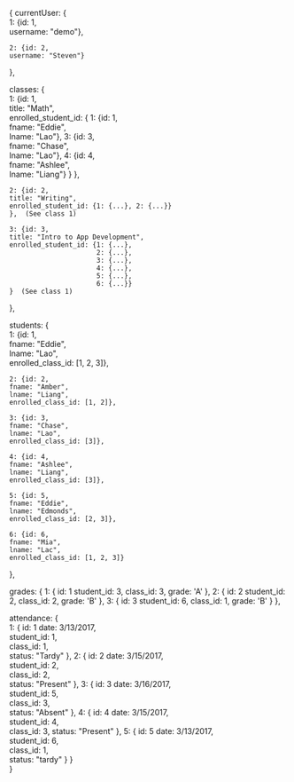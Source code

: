 {
  currentUser: {  
    1: {id: 1,  
    username: "demo"},

    2: {id: 2,  
    username: "Steven"}
  },

  classes: {  
    1: {id: 1,  
      title: "Math",  
      enrolled_student_id: {
        1: {id: 1,  
        fname: "Eddie",  
        lname: "Lao"},
        3: {id: 3,  
        fname: "Chase",  
        lname: "Lao"},
        4: {id: 4,  
        fname: "Ashlee",  
        lname: "Liang"}
      }
    },

    2: {id: 2,  
    title: "Writing",  
    enrolled_student_id: {1: {...}, 2: {...}}
    },  (See class 1)

    3: {id: 3,  
    title: "Intro to App Development",  
    enrolled_student_id: {1: {...},
                          2: {...},
                          3: {...},
                          4: {...},
                          5: {...},
                          6: {...}}
    }  (See class 1)
  },

  students: {  
    1: {id: 1,  
    fname: "Eddie",  
    lname: "Lao",  
    enrolled_class_id: [1, 2, 3]},

    2: {id: 2,  
    fname: "Amber",  
    lname: "Liang",  
    enrolled_class_id: [1, 2]},

    3: {id: 3,  
    fname: "Chase",  
    lname: "Lao",  
    enrolled_class_id: [3]},

    4: {id: 4,  
    fname: "Ashlee",  
    lname: "Liang",  
    enrolled_class_id: [3]},

    5: {id: 5,  
    fname: "Eddie",  
    lname: "Edmonds",  
    enrolled_class_id: [2, 3]},

    6: {id: 6,  
    fname: "Mia",  
    lname: "Lac",  
    enrolled_class_id: [1, 2, 3]}
  },

  grades: {
    1: {
      id: 1
      student_id: 3,
      class_id: 3,
      grade: 'A'
    },
    2: {
      id: 2
      student_id: 2,
      class_id: 2,
      grade: 'B'
    },
    3: {
      id: 3
      student_id: 6,
      class_id: 1,
      grade: 'B'
    }
  },

  attendance: {  
    1: {
      id: 1
      date: 3/13/2017,  
      student_id: 1,  
      class_id: 1,  
      status: "Tardy"
    },
    2: {
      id: 2
      date: 3/15/2017,  
      student_id: 2,  
      class_id: 2,  
      status: "Present"
    },
    3: {
      id: 3
      date: 3/16/2017,  
      student_id: 5,  
      class_id: 3,  
      status: "Absent"
    },
    4: {
      id: 4
      date: 3/15/2017,  
      student_id: 4,  
      class_id: 3,
      status: "Present"
    },
    5: {
      id: 5
      date: 3/13/2017,  
      student_id: 6,  
      class_id: 1,  
      status: "tardy"
    }
  }  
}  
